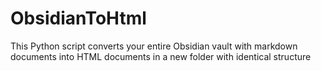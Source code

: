 # ObsidianToHtml
This Python script converts your entire Obsidian vault with markdown documents into HTML documents in a new folder with identical structure
